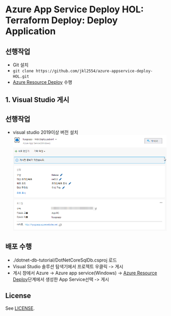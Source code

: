 # Azure App Service Deploy HOL: Terraform Deploy: Deploy Application
## 선행작업
- Git 설치
- `git clone https://github.com/jkl2554/azure-appservice-deploy-HOL.git`
- [Azure Resource Deploy](../README.md) 수행
## 1. Visual Studio 게시
## 선행작업
- visual studio 2019이상 버전 설치
![Visual Studio 게시](images/kHjq2rsazT.png "Visual Studio 게시")
## 배포 수행 
- ./dotnet-db-tutorial/DotNetCoreSqlDb.csproj 로드
- Visual Studio 솔루션 탐색기에서 프로젝트 우클릭 -> 게시
- 게시 창에서 Azure -> Azure app service(Windows) -> [Azure Resource Deploy](../README.md)단계에서 생성한 App Service선택 -> 게시





## License

See [LICENSE](LICENSE.md).